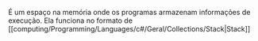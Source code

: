 É um espaço na memória onde os programas armazenam informações de execução. Ela funciona no formato de [[computing/Programming/Languages/c#/Geral/Collections/Stack|Stack]]
